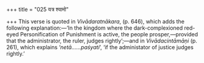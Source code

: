 +++
title = "025 यत्र श्यामो"

+++
This verse is quoted in *Vivādaratnākara*, (p. 646), which adds the
following explanation:—‘In the kingdom where the dark-complexioned
red-eyed Personification of Punishment is active, the people
prosper,—provided that the administrator, the ruler, judges
rightly’;—and in *Vivādacintāmāṇi* (p. 261), which explains
‘*netā......paśyati*’, ‘if the administator of justice judges rightly.’


